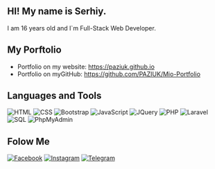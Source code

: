 ## HI! My name is Serhiy.
I am 16 years old and I`m Full-Stack Web Developer.

## My Porftolio
  - Portfolio on my website: https://paziuk.github.io
  - Portfolio on myGitHub: https://github.com/PAZIUK/Mio-Portfolio

## Languages and Tools
![HTML](https://img.shields.io/badge/-HTML-090909?style=for-the-badge&logo=html5)
![CSS](https://img.shields.io/badge/-CSS-090909?style=for-the-badge&logo=css3)
![Bootstrap](https://img.shields.io/badge/-Bootstrap-090909?style=for-the-badge&logo=bootstrap)
![JavaScript](https://img.shields.io/badge/-JavaScript-090909?style=for-the-badge&logo=javascript)
![JQuery](https://img.shields.io/badge/-JQuery-090909?style=for-the-badge&logo=jquery)
![PHP](https://img.shields.io/badge/-PHP-090909?style=for-the-badge&logo=php)
![Laravel](https://img.shields.io/badge/-Laravel-090909?style=for-the-badge&logo=laravel)
![SQL](https://img.shields.io/badge/-SQL-090909?style=for-the-badge&logo=mysql)
![PhpMyAdmin](https://img.shields.io/badge/-PhpMyAdmin-090909?style=for-the-badge&logo=phpmyadmin)

## Folow Me
[![Facebook](https://img.shields.io/badge/-Facebook-090909?style=for-the-badge&logo=facebook)](https://www.facebook.com/paziuk.17)
[![Instagram](https://img.shields.io/badge/-Instagram-090909?style=for-the-badge&logo=instagram)](https://www.instagram.com/paziuk.17)
[![Telegram](https://img.shields.io/badge/-Telegram-090909?style=for-the-badge&logo=telegram)](https://t.me/Paziuk17)
